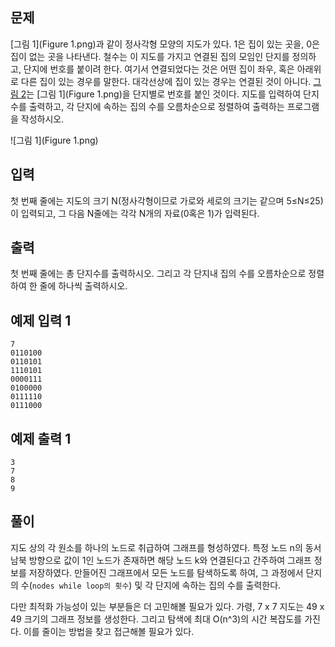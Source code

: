## 문제
[그림 1](Figure 1.png)과 같이 정사각형 모양의 지도가 있다. 1은 집이 있는 곳을, 0은 집이 없는 곳을 나타낸다. 철수는 이 지도를 가지고 연결된 집의 모임인 단지를 정의하고, 단지에 번호를 붙이려 한다. 여기서 연결되었다는 것은 어떤 집이 좌우, 혹은 아래위로 다른 집이 있는 경우를 말한다. 대각선상에 집이 있는 경우는 연결된 것이 아니다. [그림 2](img2.png)는 [그림 1](Figure 1.png)을 단지별로 번호를 붙인 것이다. 지도를 입력하여 단지수를 출력하고, 각 단지에 속하는 집의 수를 오름차순으로 정렬하여 출력하는 프로그램을 작성하시오.

![그림 1](Figure 1.png)

## 입력
첫 번째 줄에는 지도의 크기 N(정사각형이므로 가로와 세로의 크기는 같으며 5≤N≤25)이 입력되고, 그 다음 N줄에는 각각 N개의 자료(0혹은 1)가 입력된다.

## 출력
첫 번째 줄에는 총 단지수를 출력하시오. 그리고 각 단지내 집의 수를 오름차순으로 정렬하여 한 줄에 하나씩 출력하시오.

## 예제 입력 1 
```
7
0110100
0110101
1110101
0000111
0100000
0111110
0111000
```

## 예제 출력 1
```
3
7
8
9
```

## 풀이
지도 상의 각 원소를 하나의 노드로 취급하여 그래프를 형성하였다.
특정 노드 n의 동서남북 방향으로 값이 1인 노드가 존재하면 해당 노드 k와 연결된다고 간주하여 그래프 정보를 저장하였다.
만들어진 그래프에서 모든 노드를 탐색하도록 하여, 그 과정에서 단지의 수(`nodes while loop의 횟수`) 및 각 단지에 속하는 집의 수를 출력한다.

다만 최적화 가능성이 있는 부분들은 더 고민해볼 필요가 있다.
가령, 7 x 7 지도는 49 x 49 크기의 그래프 정보를 생성한다. 그리고 탐색에 최대 O(n^3)의 시간 복잡도를 가진다.
이를 줄이는 방법을 찾고 접근해볼 필요가 있다.